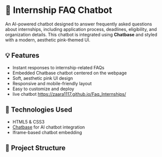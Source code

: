 # 🌸 Internship FAQ Chatbot

An AI-powered chatbot designed to answer frequently asked questions about internships, including application process, deadlines, eligibility, and organization details. This chatbot is integrated using **Chatbase** and styled with a modern, aesthetic pink-themed UI.

## 💡 Features

- Instant responses to internship-related FAQs
- Embedded Chatbase chatbot centered on the webpage
- Soft, aesthetic pink UI design
- Responsive and mobile-friendly layout
- Easy to customize and deploy
- live chatbot https://zaara1117.github.io/Faq_Internships/

## 🚀 Technologies Used

- HTML5 & CSS3
- [Chatbase](https://www.chatbase.co/) for AI chatbot integration
- Iframe-based chatbot embedding

## 📁 Project Structure

